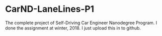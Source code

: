 # CarND-LaneLines-P1
The complete project of Self-Driving Car Engineer Nanodegree Program.  I done the assignment at winter, 2018. I just upload this in to github.
